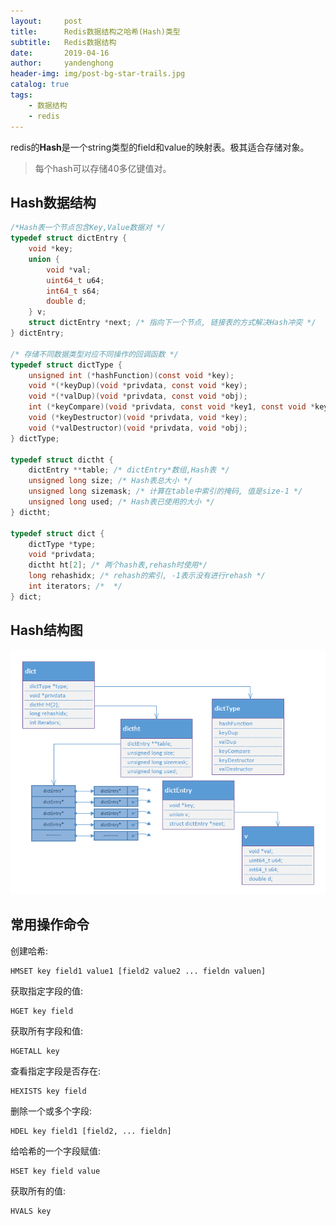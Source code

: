 ```yaml
---
layout:     post
title:      Redis数据结构之哈希(Hash)类型
subtitle:   Redis数据结构
date:       2019-04-16
author:     yandenghong
header-img: img/post-bg-star-trails.jpg
catalog: true
tags:
    - 数据结构
    - redis
---
```


redis的**Hash**是一个string类型的field和value的映射表。极其适合存储对象。

> 每个hash可以存储40多亿键值对。


## Hash数据结构
```c
/*Hash表一个节点包含Key,Value数据对 */
typedef struct dictEntry {
    void *key;
    union {
        void *val;
        uint64_t u64;
        int64_t s64;
        double d;
    } v;
    struct dictEntry *next; /* 指向下一个节点, 链接表的方式解决Hash冲突 */
} dictEntry;

/* 存储不同数据类型对应不同操作的回调函数 */
typedef struct dictType {
    unsigned int (*hashFunction)(const void *key);
    void *(*keyDup)(void *privdata, const void *key);
    void *(*valDup)(void *privdata, const void *obj);
    int (*keyCompare)(void *privdata, const void *key1, const void *key2);
    void (*keyDestructor)(void *privdata, void *key);
    void (*valDestructor)(void *privdata, void *obj);
} dictType;

typedef struct dictht {
    dictEntry **table; /* dictEntry*数组,Hash表 */
    unsigned long size; /* Hash表总大小 */
    unsigned long sizemask; /* 计算在table中索引的掩码, 值是size-1 */
    unsigned long used; /* Hash表已使用的大小 */
} dictht;

typedef struct dict {
    dictType *type;
    void *privdata;
    dictht ht[2]; /* 两个hash表,rehash时使用*/
    long rehashidx; /* rehash的索引, -1表示没有进行rehash */
    int iterators; /*  */
} dict;
```

## Hash结构图
![](/img/hash.png)


## 常用操作命令

创建哈希:
```text
HMSET key field1 value1 [field2 value2 ... fieldn valuen]
```

获取指定字段的值:
```text
HGET key field
```

获取所有字段和值:
```text
HGETALL key
```

查看指定字段是否存在:
```text
HEXISTS key field
```

删除一个或多个字段:
```text
HDEL key field1 [field2, ... fieldn]
```

给哈希的一个字段赋值:
```text
HSET key field value
```

获取所有的值:
```text
HVALS key
```
